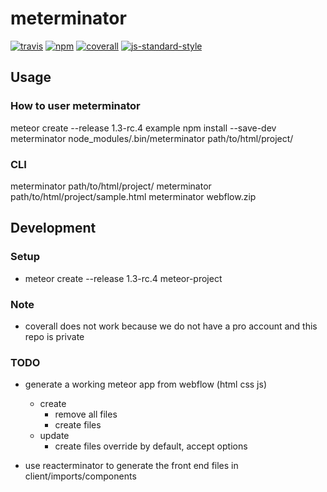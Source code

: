 # meterminator
[![travis][travis-image]][travis-url]
[![npm][npm-image]][npm-url]
[![coverall][coverall-image]][coverall-url]
[![js-standard-style][js-standard-style-image]][js-standard-style-url]

[travis-image]:            https://travis-ci.com/poetic/meterminator.svg?token=n9msxeiUd3RfRLLkqRQL&branch=master
[travis-url]:              https://travis-ci.com/poetic/meterminator
[npm-image]:               https://img.shields.io/npm/v/meterminator.svg
[npm-url]:                 https://npmjs.org/package/meterminator
[coverall-image]:          https://img.shields.io/coveralls/poetic/meterminator.svg
[coverall-url]:            https://coveralls.io/github/poetic/meterminator
[js-standard-style-image]: https://img.shields.io/badge/code%20style-standard-brightgreen.svg
[js-standard-style-url]:   http://standardjs.com/

## Usage

### How to user meterminator
meteor create --release 1.3-rc.4 example
npm install --save-dev meterminator
node\_modules/.bin/meterminator path/to/html/project/

### CLI
meterminator path/to/html/project/
meterminator path/to/html/project/sample.html
meterminator webflow.zip

## Development

### Setup
- meteor create --release 1.3-rc.4 meteor-project

### Note
- coverall does not work because we do not have a pro account and this repo
  is private

### TODO
- generate a working meteor app from webflow (html css js)
  - create
    - remove all files
    - create files
  - update
    - create files override by default, accept options

- use reacterminator to generate the front end files in client/imports/components
